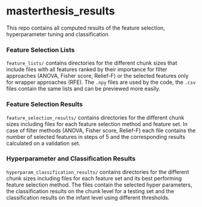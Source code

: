 # masterthesis_results
This repo contains all computed results of the feature selection, hyperparameter tuning and classification

### Feature Selection Lists
`feature_lists/` contains directories for the different chunk sizes that include files with all features ranked by their importance for filter approaches (ANOVA, Fisher score, Relief-F) or the selected features only for wrapper approaches (RFE). The `.npy` files are used by the code, the `.csv` files contain the same lists and can be previewed more easily.

### Feature Selection Results
`feature_selection_results/` contains directories for the different chunk sizes including files for each feature selection method and feature set. In case of filter methods (ANOVA, Fisher score, Relief-F) each file contains the number of selected features in steps of 5 and the corresponding results calculated on a validation set.

### Hyperparameter and Classification Results
`hyperparam_classification_results/` contains directories for the different chunk sizes including files for each feature set and its best performing feature selection method. The files contain the selected hyper parameters, the classification results on the chunk level for a testing set and the classification results on the infant level using different thresholds.
